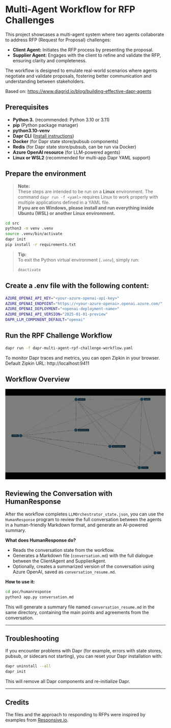 # Multi-Agent Workflow for RFP Challenges

This project showcases a multi-agent system where two agents collaborate to address RFP (Request for Proposal) challenges:

- **Client Agent:** Initiates the RFP process by presenting the proposal.
- **Supplier Agent:** Engages with the client to refine and validate the RFP, ensuring clarity and completeness.

The workflow is designed to emulate real-world scenarios where agents negotiate and validate proposals, fostering better communication and understanding between stakeholders.

Based on: https://www.diagrid.io/blog/building-effective-dapr-agents

## Prerequisites

- **Python 3.** (recommended: Python 3.10 or 3.11)
- **pip** (Python package manager)
- **python3.10-venv**
- **Dapr CLI** ([Install instructions](https://docs.dapr.io/get-dapr/cli/))
- **Docker** (for Dapr state store/pubsub components)
- **Redis** (for Dapr state store/pubsub, can be run via Docker)
- **Azure OpenAI resource** (for LLM-powered agents)
- **Linux or WSL2** (recommended for multi-app Dapr YAML support)

## Prepare the environment

> **Note:**  
> These steps are intended to be run on a **Linux** environment. The command `dapr run -f <yaml>` requires Linux to work properly with multiple applications defined in a YAML file.  
> **If you are on Windows, please install and run everything inside Ubuntu (WSL) or another Linux environment.**

```bash
cd src
python3 -m venv .venv
source .venv/bin/activate
dapr init
pip install -r requirements.txt
```

> **Tip:**  
> To exit the Python virtual environment (`.venv`), simply run:
> ```bash
> deactivate
> ```

## Create a .env file with the following content:

```bash
AZURE_OPENAI_API_KEY="<your-azure-openai-api-key>"
AZURE_OPENAI_ENDPOINT="https://<your-azure-openai>.openai.azure.com/"
AZURE_OPENAI_DEPLOYMENT="<openai-deployment-name>"
AZURE_OPENAI_API_VERSION="2025-01-01-preview"
DAPR_LLM_COMPONENT_DEFAULT="openai"
```

## Run the RPF Challenge Workflow

```bash
dapr run -f dapr-multi-agent-rpf-challenge-workflow.yaml
```
To monitor Dapr traces and metrics, you can open Zipkin in your browser. Default Zipkin URL: http://localhost:9411

## Workflow Overview

![Workflow Overview](img/zipkin.gif)

## Reviewing the Conversation with HumanResponse

After the workflow completes `LLMOrchestrator_state.json`, you can use the `HumanResponse` program to review the full conversation between the agents in a human-friendly Markdown format, and generate an AI-powered summary.

**What does HumanResponse do?**

- Reads the conversation state from the workflow.
- Generates a Markdown file (`conversation.md`) with the full dialogue between the ClientAgent and SupplierAgent.
- Optionally, creates a summarized version of the conversation using Azure OpenAI, saved as `conversation_resume.md`.

**How to use it:**

```bash
cd poc/humanresponse
python3 app.py conversation.md
```

This will generate a summary file named `conversation_resume.md` in the same directory, containing the main points and agreements from the conversation.

---

## Troubleshooting

If you encounter problems with Dapr (for example, errors with state stores, pubsub, or sidecars not starting), you can reset your Dapr installation with:

```bash
dapr uninstall --all
dapr init
```

This will remove all Dapr components and re-initialize Dapr.

---

## Credits

The files and the approach to responding to RFPs were inspired by examples from [Responsive.io](https://www.responsive.io/blog/rfp-examples).
